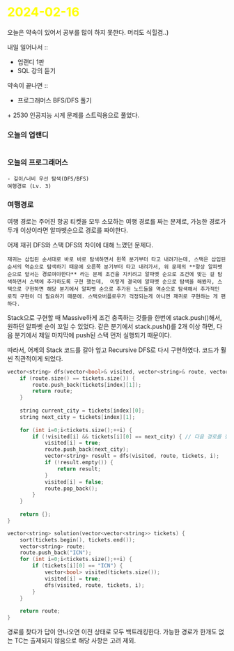 # <span style="color:yellow">2024-02-16</span>

오늘은 약속이 있어서 공부를 많이 하지 못한다.
머리도 식힐겸..)

내일 일어나서 ::
- 업랜디 1판
- SQL 강의 듣기

약속이 끝나면 ::
- 프로그래머스 BFS/DFS 풀기

\+ 2530 인공지능 시계 문제를 스트릭용으로 풀었다.

### 오늘의 업랜디
```

```



### 오늘의 프로그래머스
```
- 깊이/너비 우선 탐색(DFS/BFS)
여행경로 (Lv. 3)
```



### 여행경로
여행 경로는 주어진 항공 티켓을 모두 소모하는 여행 경로를 짜는 문제로, 가능한 경로가 두개 이상이라면 알파벳순으로 경로를 짜야한다.

어제 재귀 DFS와 스택 DFS의 차이에 대해 느꼈던 문제다. 
```
재귀는 삽입된 순서대로 바로 바로 탐색하면서 왼쪽 분기부터 타고 내려가는데, 스택은 삽입된 순서의 역순으로 탐색하기 때문에 오른쪽 분기부터 타고 내려가서, 위 문제의 **항상 알파벳 순으로 앞서는 경로여야한다** 라는 문제 조건을 지키려고 알파벳 순으로 조건에 맞는 걸 탐색하면서 스택에 추가하도록 구현 했는데,  이렇게 결국에 알파벳 순으로 탐색을 해봤자, 스택으로 구현하면 해당 분기에서 알파벳 순으로 추가된 노드들을 역순으로 탐색해서 추가적인 로직 구현이 더 필요하기 때문에. 스택오버플로우가 걱정되는게 아니면 재귀로 구현하는 게 편하다.
```

Stack으로 구현할 때 Massive하게 조건 충족하는 것들을 한번에 stack.push()해서, 원하던 알파벳 순이 꼬일 수 있었다. 같은 분기에서 stack.push()를 2개 이상 하면, 다음 분기에서 제일 마지막에 push된 스택 먼저 실행되기 때문이다.

따라서, 어제의 Stack 코드를 갈아 엎고 Recursive DFS로 다시 구현하였다.
코드가 훨씬 직관적이게 되었다.

```cpp
vector<string> dfs(vector<bool>& visited, vector<string>& route, vector<vector<string>>& tickets, int index) {
    if (route.size() == tickets.size()) {
        route.push_back(tickets[index][1]);
        return route;
    }
    
    string current_city = tickets[index][0];
    string next_city = tickets[index][1];
    
    for (int i=0;i<tickets.size();++i) {
        if (!visited[i] && tickets[i][0] == next_city) { // 다음 경로를 찾음
            visited[i] = true;
            route.push_back(next_city);
            vector<string> result = dfs(visited, route, tickets, i);
            if (!result.empty()) {
                return result;
            }
            visited[i] = false;
            route.pop_back();
        }
    }
    
    return {};
}

vector<string> solution(vector<vector<string>> tickets) {
    sort(tickets.begin(), tickets.end());
    vector<string> route;
    route.push_back("ICN");
    for (int i=0;i<tickets.size();++i) {
        if (tickets[i][0] == "ICN") {
            vector<bool> visited(tickets.size());
            visited[i] = true;
            dfs(visited, route, tickets, i);
        }
    }
    
    return route;
}
```

경로를 찾다가 답이 안나오면 이전 상태로 모두 백트래킹한다.
가능한 경로가 한개도 없는 TC는 출제되지 않음으로 해당 사항은 고려 제외.


